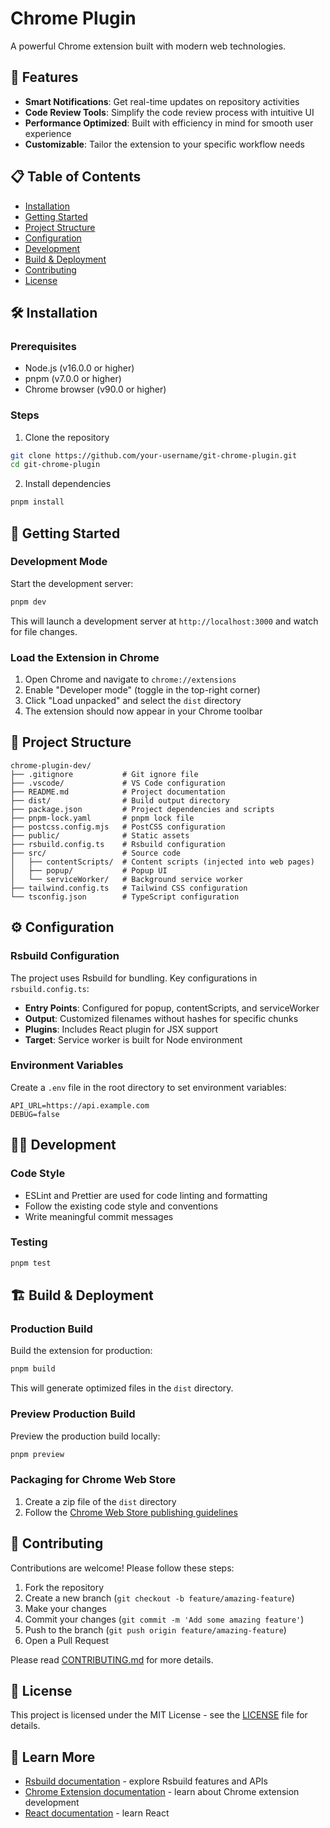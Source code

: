 # Chrome Plugin

A powerful Chrome extension built with modern web technologies.

## 🚀 Features

- **Smart Notifications**: Get real-time updates on repository activities
- **Code Review Tools**: Simplify the code review process with intuitive UI
- **Performance Optimized**: Built with efficiency in mind for smooth user experience
- **Customizable**: Tailor the extension to your specific workflow needs

## 📋 Table of Contents

- [Installation](#installation)
- [Getting Started](#getting-started)
- [Project Structure](#project-structure)
- [Configuration](#configuration)
- [Development](#development)
- [Build & Deployment](#build--deployment)
- [Contributing](#contributing)
- [License](#license)

## 🛠️ Installation

### Prerequisites

- Node.js (v16.0.0 or higher)
- pnpm (v7.0.0 or higher)
- Chrome browser (v90.0 or higher)

### Steps

1. Clone the repository

```bash
git clone https://github.com/your-username/git-chrome-plugin.git
cd git-chrome-plugin
```

2. Install dependencies

```bash
pnpm install
```

## 🚦 Getting Started

### Development Mode

Start the development server:

```bash
pnpm dev
```

This will launch a development server at `http://localhost:3000` and watch for file changes.

### Load the Extension in Chrome

1. Open Chrome and navigate to `chrome://extensions`
2. Enable "Developer mode" (toggle in the top-right corner)
3. Click "Load unpacked" and select the `dist` directory
4. The extension should now appear in your Chrome toolbar

## 📁 Project Structure

```
chrome-plugin-dev/
├── .gitignore           # Git ignore file
├── .vscode/             # VS Code configuration
├── README.md            # Project documentation
├── dist/                # Build output directory
├── package.json         # Project dependencies and scripts
├── pnpm-lock.yaml       # pnpm lock file
├── postcss.config.mjs   # PostCSS configuration
├── public/              # Static assets
├── rsbuild.config.ts    # Rsbuild configuration
├── src/                 # Source code
│   ├── contentScripts/  # Content scripts (injected into web pages)
│   ├── popup/           # Popup UI
│   └── serviceWorker/   # Background service worker
├── tailwind.config.ts   # Tailwind CSS configuration
└── tsconfig.json        # TypeScript configuration
```

## ⚙️ Configuration

### Rsbuild Configuration

The project uses Rsbuild for bundling. Key configurations in `rsbuild.config.ts`:

- **Entry Points**: Configured for popup, contentScripts, and serviceWorker
- **Output**: Customized filenames without hashes for specific chunks
- **Plugins**: Includes React plugin for JSX support
- **Target**: Service worker is built for Node environment

### Environment Variables

Create a `.env` file in the root directory to set environment variables:

```
API_URL=https://api.example.com
DEBUG=false
```

## 👨‍💻 Development

### Code Style

- ESLint and Prettier are used for code linting and formatting
- Follow the existing code style and conventions
- Write meaningful commit messages

### Testing

```bash
pnpm test
```

## 🏗️ Build & Deployment

### Production Build

Build the extension for production:

```bash
pnpm build
```

This will generate optimized files in the `dist` directory.

### Preview Production Build

Preview the production build locally:

```bash
pnpm preview
```

### Packaging for Chrome Web Store

1. Create a zip file of the `dist` directory
2. Follow the [Chrome Web Store publishing guidelines](https://developer.chrome.com/docs/webstore/publish/)

## 🤝 Contributing

Contributions are welcome! Please follow these steps:

1. Fork the repository
2. Create a new branch (`git checkout -b feature/amazing-feature`)
3. Make your changes
4. Commit your changes (`git commit -m 'Add some amazing feature'`)
5. Push to the branch (`git push origin feature/amazing-feature`)
6. Open a Pull Request

Please read [CONTRIBUTING.md](CONTRIBUTING.md) for more details.

## 📄 License

This project is licensed under the MIT License - see the [LICENSE](LICENSE) file for details.

## 🔗 Learn More

- [Rsbuild documentation](https://rsbuild.rs) - explore Rsbuild features and APIs
- [Chrome Extension documentation](https://developer.chrome.com/docs/extensions/) - learn about Chrome extension development
- [React documentation](https://reactjs.org/docs/getting-started.html) - learn React
